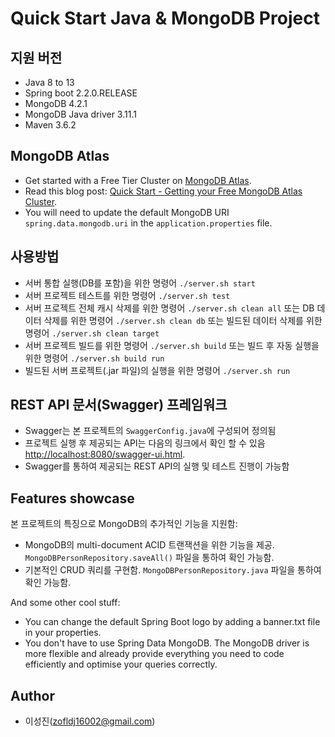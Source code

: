 # Quick Start Java & MongoDB Project

## 지원 버전

- Java 8 to 13
- Spring boot 2.2.0.RELEASE
- MongoDB 4.2.1
- MongoDB Java driver 3.11.1
- Maven 3.6.2

## MongoDB Atlas

 - Get started with a Free Tier Cluster on [MongoDB Atlas](http://bit.ly/mongodb-meetatlas).
 - Read this blog post: [Quick Start - Getting your Free MongoDB Atlas Cluster](https://www.mongodb.com/blog/post/quick-start-getting-your-free-mongodb-atlas-cluster).
- You will need to update the default MongoDB URI `spring.data.mongodb.uri` in the `application.properties` file.

## 사용방법

- 서버 통합 실행(DB를 포함)을 위한 명령어 `./server.sh start`
- 서버 프로젝트 테스트를 위한 명령어 `./server.sh test`
- 서버 프로젝트 전체 캐시 삭제를 위한 명령어 `./server.sh clean all` 또는 DB 데이터 삭제를 위한 명령어 `./server.sh clean db` 또는 빌드된 데이터 삭제를 위한 명령어 `./server.sh clean target`
- 서버 프로젝트 빌드를 위한 명령어 `./server.sh build` 또는 빌드 후 자동 실행을 위한 명령어 `./server.sh build run`
- 빌드된 서버 프로젝트(.jar 파일)의 실행을 위한 명령어 `./server.sh run`

## REST API 문서(Swagger) 프레임워크
- Swagger는 본 프로젝트의 `SwaggerConfig.java`에 구성되어 정의됨
- 프로젝트 실행 후 제공되는 API는 다음의 링크에서 확인 할 수 있음 [http://localhost:8080/swagger-ui.html](http://localhost:8080/swagger-ui.html).
- Swagger를 통하여 제공되는 REST API의 실행 및 테스트 진행이 가능함

## Features showcase
본 프로젝트의 특징으로 MongoDB의 추가적인 기능을 지원함:

- MongoDB의 multi-document ACID 트랜잭션을 위한 기능을 제공. `MongoDBPersonRepository.saveAll()` 파일을 통하여 확인 가능함.
- 기본적인 CRUD 쿼리를 구현함. `MongoDBPersonRepository.java` 파일을 통하여 확인 가능함.

And some other cool stuff:
- You can change the default Spring Boot logo by adding a banner.txt file in your properties.
- You don't have to use Spring Data MongoDB. The MongoDB driver is more flexible and already provide everything you need to code efficiently and optimise your queries correctly.

## Author
- 이성진(zofldj16002@gmail.com)

